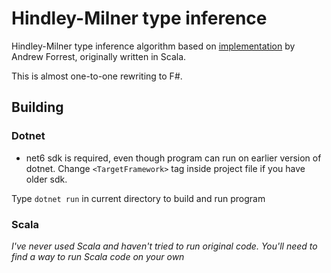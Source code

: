 # Hindley-Milner type inference

Hindley-Milner type inference algorithm based on [implementation](https://dysphoria.net/2009/06/28/hindley-milner-type-inference-in-scala/)
by Andrew Forrest, originally written in Scala.

This is almost one-to-one rewriting to F#.

## Building

### Dotnet

* net6 sdk is required, even though program can run on earlier version of dotnet.
Change `<TargetFramework>` tag inside project file if you have older sdk.

Type `dotnet run` in current directory to build and run program

### Scala

*I've never used Scala and haven't tried to run original code.
You'll need to find a way to run Scala code on your own*
